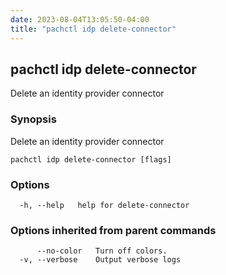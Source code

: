 ```yaml
---
date: 2023-08-04T13:05:50-04:00
title: "pachctl idp delete-connector"
---
```


## pachctl idp delete-connector

Delete an identity provider connector

### Synopsis

Delete an identity provider connector

```
pachctl idp delete-connector [flags]
```

### Options

```
  -h, --help   help for delete-connector
```

### Options inherited from parent commands

```
      --no-color   Turn off colors.
  -v, --verbose    Output verbose logs
```

